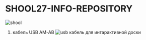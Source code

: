 # SHOOL27-INFO-REPOSITORY
![shool](https://github.com/Artemovich123/SHOOL27-INFO-REPOSITORY/blob/photo/sh27.png)





1. кабель USB AM-AB
![usb кабель для интарактивной доски](https://github.com/Artemovich123/SHOOL27-INFO-REPOSITORY/blob/photo/am-bm.jpg)







